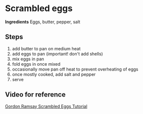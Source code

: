 # Scrambled eggs

**Ingredients**
Eggs, butter, pepper, salt

## Steps

1. add butter to pan on medium heat
2. add eggs to pan (important! don't add shells)
3. mix eggs in pan
4. fold eggs in once mixed
5. occasionally move pan off heat to prevent overheating of eggs
6. once mostly cooked, add salt and pepper
7. serve

## Video for reference

[Gordon Ramsay Scrambled Eggs Tutorial](https://www.youtube.com/watch?v=dQw4w9WgXcQ)
